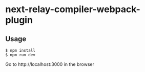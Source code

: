 # next-relay-compiler-webpack-plugin

## Usage

```
$ npm install
$ npm run dev
```

Go to http://localhost:3000 in the browser
